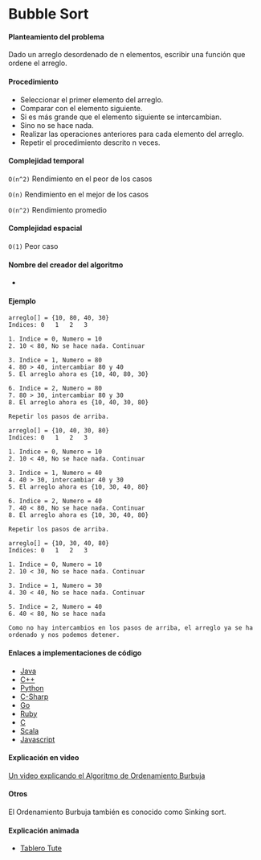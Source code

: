 # Bubble Sort

#### Planteamiento del problema

Dado un arreglo desordenado de n elementos, escribir una función que ordene el arreglo.

#### Procedimiento

- Seleccionar el primer elemento del arreglo.
- Comparar con el elemento siguiente.
- Si es más grande que el elemento siguiente se intercambian.
- Sino no se hace nada.
- Realizar las operaciones anteriores para cada elemento del arreglo.
- Repetir el procedimiento descrito n veces.

#### Complejidad temporal

`O(n^2)` Rendimiento en el peor de los casos

`O(n)` Rendimiento en el mejor de los casos

`O(n^2)` Rendimiento promedio

#### Complejidad espacial

`O(1)` Peor caso

#### Nombre del creador del algoritmo

-

#### Ejemplo

```
arreglo[] = {10, 80, 40, 30}
Indices: 0   1   2   3    

1. Indice = 0, Numero = 10
2. 10 < 80, No se hace nada. Continuar

3. Indice = 1, Numero = 80
4. 80 > 40, intercambiar 80 y 40
5. El arreglo ahora es {10, 40, 80, 30}

6. Indice = 2, Numero = 80
7. 80 > 30, intercambiar 80 y 30
8. El arreglo ahora es {10, 40, 30, 80}

Repetir los pasos de arriba.

arreglo[] = {10, 40, 30, 80}
Indices: 0   1   2   3   

1. Indice = 0, Numero = 10
2. 10 < 40, No se hace nada. Continuar

3. Indice = 1, Numero = 40
4. 40 > 30, intercambiar 40 y 30
5. El arreglo ahora es {10, 30, 40, 80}

6. Indice = 2, Numero = 40
7. 40 < 80, No se hace nada. Continuar
8. El arreglo ahora es {10, 30, 40, 80}

Repetir los pasos de arriba.

arreglo[] = {10, 30, 40, 80}
Indices: 0   1   2   3   

1. Indice = 0, Numero = 10
2. 10 < 30, No se hace nada. Continuar

3. Indice = 1, Numero = 30
4. 30 < 40, No se hace nada. Continuar

5. Indice = 2, Numero = 40
6. 40 < 80, No se hace nada

Como no hay intercambios en los pasos de arriba, el arreglo ya se ha ordenado y nos podemos detener.
```

#### Enlaces a implementaciones de código

- [Java](https://github.com/TheAlgorithms/Java/blob/master/src/main/java/com/thealgorithms/sorts/BubbleSort.java)
- [C++](https://github.com/TheAlgorithms/C-Plus-Plus/blob/master/Sorting/Bubble%20Sort.cpp)
- [Python](https://github.com/TheAlgorithms/Python/blob/master/sorts/bubble_sort.py)
- [C-Sharp](https://github.com/TheAlgorithms/C-Sharp/blob/master/Algorithms/Sorters/Comparison/BubbleSorter.cs)
- [Go](https://github.com/TheAlgorithms/Go/blob/master/sorts/bubble_sort.go)
- [Ruby](https://github.com/TheAlgorithms/Ruby/blob/master/Sorting/bubble_sort.rb)
- [C](https://github.com/TheAlgorithms/C/blob/master/sorting/BubbleSort.c)
- [Scala](https://github.com/TheAlgorithms/Scala/blob/master/src/main/scala/Sort/BubbleSort.scala)
- [Javascript](https://github.com/TheAlgorithms/Javascript/blob/master/Sorts/bubblesort.js)

#### Explicación en video

[Un video explicando el Algoritmo de Ordenamiento Burbuja](https://www.youtube.com/watch?v=EQMGabLO_M0)

#### Otros

El Ordenamiento Burbuja también es conocido como Sinking sort.

#### Explicación animada

- [Tablero Tute](https://boardhub.github.io/tute/?wd=bubbleSortAlgo2)
